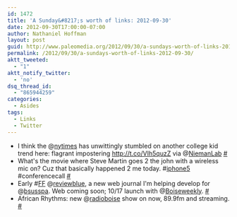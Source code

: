 ```yaml
---
id: 1472
title: 'A Sunday&#8217;s worth of links: 2012-09-30'
date: 2012-09-30T17:00:00-07:00
author: Nathaniel Hoffman
layout: post
guid: http://www.paleomedia.org/2012/09/30/a-sundays-worth-of-links-2012-09-30/
permalink: /2012/09/30/a-sundays-worth-of-links-2012-09-30/
aktt_tweeted:
  - "1"
aktt_notify_twitter:
  - 'no'
dsq_thread_id:
  - "865944259"
categories:
  - Asides
tags:
  - Links
  - Twitter
---
```

<ul class="aktt_tweet_digest">
  <li>
    I think the @<a href="http://twitter.com/nytimes" class="aktt_username">nytimes</a> has unwittingly stumbled on another college kid trend here: flagrant impostering <a href="http://t.co/VIh5quzZ" rel="nofollow">http://t.co/VIh5quzZ</a> via @<a href="http://twitter.com/NiemanLab" class="aktt_username">NiemanLab</a> <a href="http://twitter.com/paleomedia/statuses/251325318873358336" class="aktt_tweet_time">#</a>
  </li>
  <li>
    What's the movie where Steve Martin goes 2 the john with a wireless mic on? Cuz that basically happened 2 me today. #<a href="http://search.twitter.com/search?q=%23iphone5" class="aktt_hashtag">iphone5</a> #conferencecall <a href="http://twitter.com/paleomedia/statuses/251435548751839232" class="aktt_tweet_time">#</a>
  </li>
  <li>
    Early #<a href="http://search.twitter.com/search?q=%23FF" class="aktt_hashtag">FF</a> @<a href="http://twitter.com/reviewblue" class="aktt_username">reviewblue</a>, a new web journal I'm helping develop for @<a href="http://twitter.com/bsusspa" class="aktt_username">bsusspa</a>. Web coming soon; 10/17 launch with @<a href="http://twitter.com/Boiseweekly" class="aktt_username">Boiseweekly</a>. <a href="http://twitter.com/paleomedia/statuses/251438796724391936" class="aktt_tweet_time">#</a>
  </li>
  <li>
    African Rhythms: new @<a href="http://twitter.com/radioboise" class="aktt_username">radioboise</a> show on now, 89.9fm and streaming. <a href="http://twitter.com/paleomedia/statuses/252148348444880896" class="aktt_tweet_time">#</a>
  </li>
</ul>